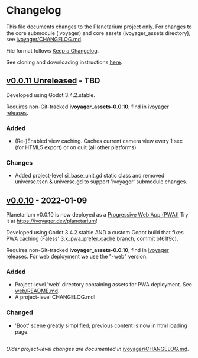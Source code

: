 # Changelog

This file documents changes to the Planetarium project only. For changes to the core submodule (ivoyager) and core assets (ivoyager_assets directory), see [ivoyager/CHANGELOG.md](https://github.com/ivoyager/ivoyager/blob/master/CHANGELOG.md).

File format follows [Keep a Changelog](https://keepachangelog.com/en/1.0.0/).

See cloning and downloading instructions [here](https://www.ivoyager.dev/developers/).

## [v0.0.11 Unreleased] - TBD

Developed using Godot 3.4.2.stable.

Requires non-Git-tracked **ivoyager_assets-0.0.10**; find in [ivoyager releases](https://github.com/ivoyager/ivoyager/releases).

### Added
* (Re-)Enabled view caching. Caches current camera view every 1 sec (for HTML5 export) or on quit (all other platforms).

### Changes
* Added project-level si_base_unit.gd static class and removed universe.tscn & universe.gd to support 'ivoyager' submodule changes.

## [v0.0.10] - 2022-01-09

Planetarium v0.0.10 is now deployed as a [Progressive Web App (PWA)!](https://godotengine.org/article/godot-web-progress-report-8) Try it at https://ivoyager.dev/planetarium!

Developed using Godot 3.4.2.stable AND a custom Godot build that fixes PWA caching (Faless' [3.x_pwa_prefer_cache branch](https://github.com/godotengine/godot/compare/3.x...Faless:js/3.x_pwa_prefer_cache), commit bf61f9c).

Requires non-Git-tracked **ivoyager_assets-0.0.10**; find in [ivoyager releases](https://github.com/ivoyager/ivoyager/releases). For web deployment we use the "-web" version.

### Added
* Project-level 'web' directory containing assets for PWA deployment. See [web/README.md](https://github.com/ivoyager/planetarium/tree/master/web).
* A project-level CHANGELOG.md!

### Changed
* 'Boot' scene greatly simplified; previous content is now in html loading page.

##
*Older project-level changes are documented in* [ivoyager/CHANGELOG.md](https://github.com/ivoyager/ivoyager/blob/master/CHANGELOG.md).

[v0.0.11 Unreleased]: https://github.com/ivoyager/planetarium/compare/v0.0.10...HEAD
[v0.0.10]: https://github.com/ivoyager/planetarium/compare/v0.0.9-alpha...v0.0.10
